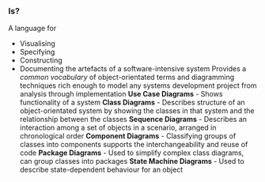 ### Is?
A language for 
- Visualising
- Specifying 
- Constructing
- Documenting
the artefacts of a software-intensive system
Provides a *common vocabulary* of object-orientated terms and diagramming techniques rich enough to model any systems development project from analysis through implementation
**Use Case Diagrams** - Shows functionality of a system
**Class Diagrams** - Describes structure of an object-orientated system by showing the classes in that system and the relationship between the classes
**Sequence Diagrams** - Describes an interaction among a set of objects in a scenario, arranged in chronological order
**Component Diagrams** - Classifying groups of classes into components supports the interchangeability and reuse of code
**Package Diagrams** - Used to simplify complex class diagrams, can group classes into packages
**State Machine Diagrams** - Used to describe state-dependent behaviour for an object